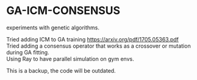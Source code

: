 # GA-ICM-CONSENSUS

experiments with genetic algorithms.

Tried adding ICM to GA training https://arxiv.org/pdf/1705.05363.pdf  
Tried adding a consensus operator that works as a crossover or mutation during GA fitting.  
Using Ray to have parallel simulation on gym envs.

This is a backup, the code will be outdated.
